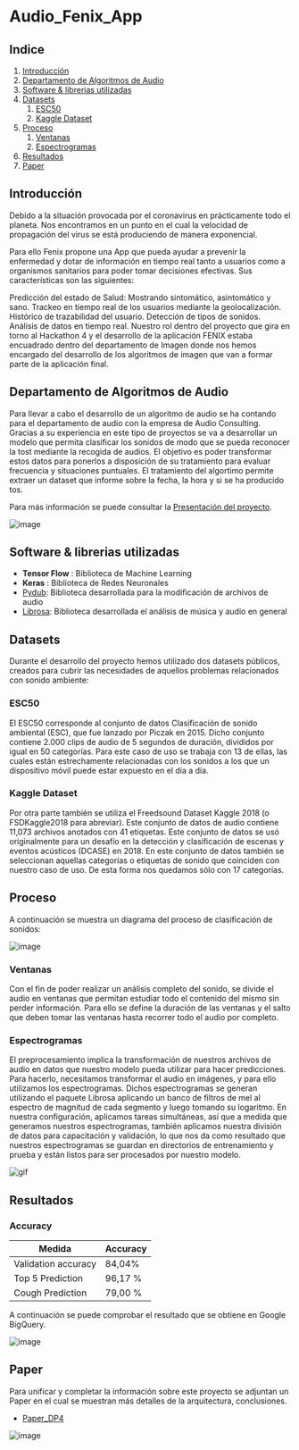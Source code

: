 # Audio_Fenix_App

## Indice

1. [Introducción](#introduccion)
2. [Departamento de Algoritmos de Audio](#algoritmo)
3. [Software & librerias utilizadas](#software)
4. [Datasets](#datasets)
    1. [ESC50](#ESC50)
    2. [Kaggle Dataset](#kaggledataset)
5. [Proceso](#proceso)
    1. [Ventanas](#window)
    2. [Espectrogramas](#spectrograms)
6. [Resultados](#resultado)
7. [Paper](#paper)


## Introducción <a name="introduccion"></a>

Debido a la situación provocada por el coronavirus en prácticamente todo el planeta. Nos encontramos en un punto en el cual la velocidad de propagación del virus se está produciendo de manera exponencial. 

Para ello Fenix propone una App que pueda ayudar a prevenir la enfermedad y dotar de información en tiempo real tanto a usuarios como a organismos sanitarios para poder tomar decisiones efectivas. Sus características son las siguientes: 

Predicción del estado de Salud: Mostrando sintomático, asintomático y sano.
Trackeo en tiempo real de los usuarios mediante la geolocalización. 
Histórico de trazabilidad del usuario.
Detección de tipos de sonidos.
Análisis de datos en tiempo real.
Nuestro rol dentro del proyecto que gira en torno al Hackathon 4 y el desarrollo de la aplicación FENIX estaba encuadrado dentro del departamento de Imagen donde nos hemos encargado del desarrollo de los algoritmos de imagen que van a formar parte de la aplicación final. 



## Departamento de Algoritmos de Audio <a name="algoritmo"></a>

Para llevar a cabo el desarrollo de un algoritmo de audio se ha contando para el departamento de audio con la empresa de Audio Consulting. Gracias a su experiencia en este tipo de proyectos se va a desarrollar un modelo que permita clasificar los sonidos de modo que se pueda reconocer la tost mediante la recogida de audios. 
El objetivo es poder transformar estos datos para ponerlos a disposición de su tratamiento para evaluar frecuencia y situaciones puntuales. El tratamiento del algortimo permite extraer un dataset que informe sobre la fecha, la hora y si se ha producido tos. 

Para más información se puede consultar la [Presentación del proyecto](https://github.com/gevama/Audio_Fenix_App/blob/master/4.%20Data%20example/Presentación_DP4.pptx).

![image](https://github.com/gevama/Audio_Fenix_App/blob/master/4.%20Data%20example/Portada_presentación.png)

## Software & librerias utilizadas <a name="software"></a>

* **Tensor Flow** : Biblioteca de Machine Learning
* **Keras** : Biblioteca de Redes Neuronales
* [Pydub](https://github.com/jiaaro/pydub): Biblioteca desarrollada para la modificación de archivos de audio
* [Librosa](https://github.com/librosa/librosa): Biblioteca desarrollada el análisis de música y audio en general

## Datasets <a name="datasets"></a>

Durante el desarrollo del proyecto hemos utilizado dos datasets públicos, creados para cubrir las necesidades de aquellos problemas relacionados con sonido ambiente:

### ESC50 <a name="ESC50"></a>

El ESC50 corresponde al conjunto de datos Clasificación de sonido ambiental (ESC), que fue lanzado por Piczak en 2015. Dicho conjunto contiene 2.000 clips de audio de 5 segundos de duración, divididos por igual en 50 categorías. Para este caso de uso se trabaja con 13 de ellas, las cuales están estrechamente relacionadas con los sonidos a los que un dispositivo móvil puede estar expuesto en el día a día.

### Kaggle Dataset <a name="kaggledataset"></a>

Por otra parte también se utiliza el Freedsound Dataset Kaggle 2018 (o FSDKaggle2018 para abreviar). Este conjunto de datos de audio contiene 11,073 archivos anotados con 41 etiquetas. Este conjunto de datos se usó originalmente para un desafío en la detección y clasificación de escenas y eventos acústicos (DCASE) en 2018. En este conjunto de datos también se seleccionan aquellas categorías o etiquetas de sonido que coinciden con nuestro caso de uso. De esta forma nos quedamos sólo con 17 categorías.

## Proceso<a name="proceso"></a>

A continuación se muestra un diagrama del proceso de clasificación de sonidos:

![image](https://github.com/gevama/Audio_Fenix_App/blob/master/4.%20Data%20example/Work_flow_DP4.jpeg)

### Ventanas<a name="window"></a>

Con el fin de poder realizar un análisis completo del sonido, se divide el audio en ventanas que permitan estudiar todo el contenido del mismo sin perder información. Para ello se define la duración de las ventanas y el salto que deben tomar las ventanas hasta recorrer todo el audio por completo.

### Espectrogramas<a name="spectrograms"></a>

El preprocesamiento implica la transformación de nuestros archivos de audio en datos que nuestro modelo pueda utilizar para hacer predicciones. Para hacerlo, necesitamos transformar el audio en imágenes, y para ello utilizamos los espectrogramas. Dichos espectrogramas se generan utilizando el paquete Librosa aplicando un banco de filtros de mel al espectro de magnitud de cada segmento y luego tomando su logaritmo.
En nuestra configuración, aplicamos tareas simultáneas, así que a medida que generamos nuestros espectrogramas, también aplicamos nuestra división de datos para capacitación y validación, lo que nos da como resultado que nuestros espectrogramas se guardan en directorios de entrenamiento y prueba y están listos para ser procesados ​​por nuestro modelo.

![gif](https://github.com/gevama/Audio_Fenix_App/blob/master/4.%20Data%20example/espectrograma.gif)

## Resultados <a name="resultados"></a>

### Accuracy 

| Medida  |    Accuracy    |
| ------------- | ------------- |
| Validation accuracy     |    84,04%    |
| Top 5 Prediction       |    96,17 %    |
| Cough Prediction    |    79,00 %    |

A continuación se puede comprobar el resultado que se obtiene en Google BigQuery.

![image](https://github.com/gevama/Audio_Fenix_App/blob/master/4.%20Data%20example/big_query.jpeg)


## Paper <a name="paper"></a>

Para unificar y completar la información sobre este proyecto se adjuntan un Paper en el cual se muestran más detalles de la arquitectura, conclusiones.

* [Paper_DP4](https://github.com/gevama/Audio_Fenix_App/blob/master/4.%20Data%20example/Paper_DP4.pdf)


![image](https://github.com/gevama/Audio_Fenix_App/blob/master/4.%20Data%20example/Image_abstract.png)


